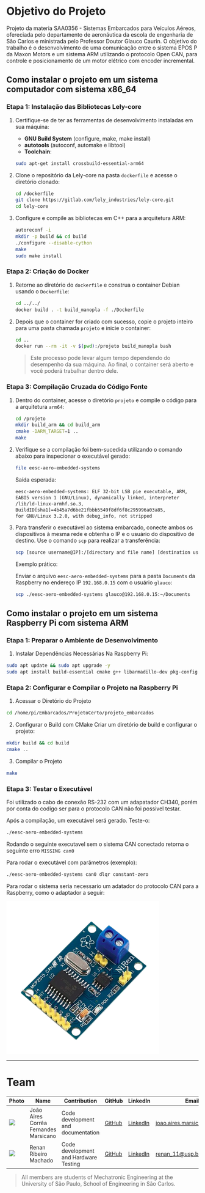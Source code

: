 # Objetivo do Projeto

Projeto da materia SAA0356 - Sistemas Embarcados para Veículos Aéreos, ofereciada pelo departamento de aeronáutica da escola de engenharia de São Carlos e ministrada pelo Professor Doutor Glauco Caurin. O objetivo do trabalho é o desenvolvimento de uma comunicação entre o sistema EPOS P da Maxon Motors e um sistema ARM utilizando o protocolo Open CAN, para controle e posicionamento de um motor elétrico com encoder incremental.

## Como instalar o projeto em um sistema **computador** com sistema x86_64

### Etapa 1: Instalação das Bibliotecas Lely-core

1. Certifique-se de ter as ferramentas de desenvolvimento instaladas em sua máquina:

   - **GNU Build System** (configure, make, make install)
   - **autotools** (autoconf, automake e libtool)
   - **Toolchain**:


   ```bash
   sudo apt-get install crossbuild-essential-arm64
   ```

3. Clone o repositório da Lely-core na pasta `dockerfile` e acesse o diretório clonado:

   ```bash
   cd /dockerfile
   git clone https://gitlab.com/lely_industries/lely-core.git
   cd lely-core
   ```

4. Configure e compile as bibliotecas em C++ para a arquitetura ARM:

   ```bash
   autoreconf -i
   mkdir -p build && cd build
   ./configure --disable-cython
   make
   sudo make install
   ```

### Etapa 2: Criação do Docker

1. Retorne ao diretório do `dockerfile` e construa o container Debian usando o `Dockerfile`:

   ```bash
   cd ../../
   docker build . -t build_manopla -f ./Dockerfile
   ```

2. Depois que o container for criado com sucesso, copie o projeto inteiro para uma pasta chamada `projeto` e inicie o container:

   ```bash
   cd ..
   docker run --rm -it -v $(pwd):/projeto build_manopla bash
   ```

   > Este processo pode levar algum tempo dependendo do desempenho da sua máquina. Ao final, o container será aberto e você poderá trabalhar dentro dele.

### Etapa 3: Compilação Cruzada do Código Fonte

1. Dentro do container, acesse o diretório `projeto` e compile o código para a arquitetura `arm64`:

   ```bash
   cd /projeto
   mkdir build_arm && cd build_arm
   cmake -DARM_TARGET=1 ..
   make
   ```

2. Verifique se a compilação foi bem-sucedida utilizando o comando abaixo para inspecionar o executável gerado:

   ```bash
   file eesc-aero-embedded-systems
   ```

   Saída esperada:

   ```
   eesc-aero-embedded-systems: ELF 32-bit LSB pie executable, ARM,
   EABI5 version 1 (GNU/Linux), dynamically linked, interpreter
   /lib/ld-linux-armhf.so.3, BuildID[sha1]=4b45a7d6be21fbbb5549f8df6f8c295996a03a85,
   for GNU/Linux 3.2.0, with debug_info, not stripped
   ```

3. Para transferir o executável ao sistema embarcado, conecte ambos os dispositivos à mesma rede e obtenha o IP e o usuário do dispositivo de destino. Use o comando `scp` para realizar a transferência:

   ```bash
   scp [source username@IP]:/[directory and file name] [destination username@IP]:/[destination directory]
   ```

   Exemplo prático:

   Enviar o arquivo `eesc-aero-embedded-systems` para a pasta `Documents` da Raspberry no endereço IP `192.168.0.15` com o usuário `glauco`:

   ```bash
   scp ./eesc-aero-embedded-systems glauco@192.168.0.15:~/Documents
   ```

## Como instalar o projeto em um sistema **Raspberry Pi** com sistema ARM

### Etapa 1: Preparar o Ambiente de Desenvolvimento

1. Instalar Dependências Necessárias
Na Raspberry Pi:
```bash
sudo apt update && sudo apt upgrade -y
sudo apt install build-essential cmake g++ libarmadillo-dev pkg-config -y
```

### Etapa 2: Configurar e Compilar o Projeto na **Raspberry Pi**

1. Acessar o Diretório do Projeto
```bash
cd /home/pi/Embarcados/ProjetoCerto/projeto_embarcados
```

2. Configurar o Build com CMake
Criar um diretório de build e configurar o projeto:
```bash
mkdir build && cd build
cmake ..
```

3. Compilar o Projeto
```bash
make
```

### Etapa 3: Testar o Executável      

Foi utilizado o cabo de conexão RS-232 com um adapatador CH340, porém por conta do codigo ser para o protocolo CAN não foi possivel testar.

Após a compilação, um executável será gerado. Teste-o:
```bash
./eesc-aero-embedded-systems
```

Rodando o seguinte executavel sem o sistema CAN conectado retorna o seguinte erro `MISSING can0`

Para rodar o executável com parâmetros (exemplo):
```bash
./eesc-aero-embedded-systems can0 dlqr constant-zero
```

Para rodar o sistema seria necessario um adatador do protocolo CAN para a Raspberry, como o adaptador a seguir:

<p align="left">
  <img src="2164430334d024f8831-removebg-preview.png" width="400">
</p>



---

   # Team 
| Photo | Name | Contribution | GitHub | LinkedIn | Email |
|-------|------|--------------|--------|----------|-------|
| <img src="https://github.com/Playergeek181.png" width="80"> | João Aires Corrêa Fernandes Marsicano | Code development and documentation | [GitHub](https://github.com/Playergeek181) | [LinkedIn](https://www.linkedin.com/in/joao-aires-marsicano/) | joao.aires.marsicano@usp.br |
| <img src="https://github.com/Rem-Cap.png" width="80"> | Renan Ribeiro Machado | Code development and Hardware Testing | [GitHub](https://github.com/Rem-Cap) | [LinkedIn](https://www.linkedin.com/in/renan-machado-95178a23b/) | renan_11@usp.br |
> All members are students of Mechatronic Engineering at the University of São Paulo, School of Engineering in São Carlos.
